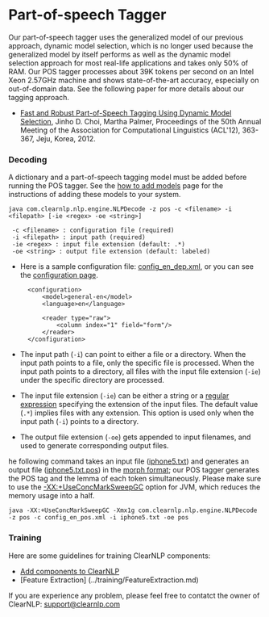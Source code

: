 # Part-of-speech Tagger
Our part-of-speech tagger uses the generalized model of our previous approach, dynamic model selection, which is no longer used because the generalized model by itself performs as well as the dynamic model selection approach for most real-life applications and takes only 50% of RAM. Our POS tagger processes about 39K tokens per second on an Intel Xeon 2.57GHz machine and shows state-of-the-art accuracy, especially on out-of-domain data. See the following paper for more details about our tagging approach.

* [Fast and Robust Part-of-Speech Tagging Using Dynamic Model Selection](http://aclweb.org/anthology-new/P/P12/P12-2071.pdf), Jinho D. Choi, Martha Palmer, Proceedings of the 50th Annual Meeting of the Association for Computational Linguistics (ACL'12), 363-367, Jeju, Korea, 2012.

### Decoding
A dictionary and a part-of-speech tagging model must be added before running the POS tagger. See the [how to add models](../getting_started/add_models.md) page for the instructions of adding these models to your system.

	java com.clearnlp.nlp.engine.NLPDecode -z pos -c <filename> -i <filepath> [-ie <regex> -oe <string>]
	 
	 -c <filename> : configuration file (required)
	 -i <filepath> : input path (required)
	 -ie <regex> : input file extension (default: .*)
	 -oe <string> : output file extension (default: labeled)
	 
* Here is a sample configuration file: [config\_en\_dep.xml](https://github.com/clearnlp/clearnlp/blob/master/src/main/resources/configure/config_en_pos.xml), or you can see the [configuration page](../formats/configuration_file_format.md).

		<configuration>
		    <model>general-en</model>
		    <language>en</language>
		    
		    <reader type="raw">
		        <column index="1" field="form"/>
		    </reader>
		</configuration>
		
* The input path (`-i`) can point to either a file or a directory. When the input path points to a file, only the specific file is processed. When the input path points to a directory, all files with the input file extension (`-ie`) under the specific directory are processed.
* The input file extension (`-ie`) can be either a string or a [regular expression](http://docs.oracle.com/javase/6/docs/api/java/util/regex/Pattern.html) specifying the extension of the input files. The default value (`.*`) implies files with any extension. This option is used only when the input path (`-i`) points to a directory.
* The output file extension (`-oe`) gets appended to input filenames, and used to generate corresponding output files.

he following command takes an input file ([iphone5.txt](https://github.com/clearnlp/clearnlp-demo/blob/master/src/main/resources/sample/iphone5.txt)) and generates an output file ([iphone5.txt.pos](https://github.com/clearnlp/clearnlp-demo/blob/master/src/main/resources/sample/iphone5.txt.pos)) in the [morph format](../formats/data_format.md); our POS tagger generates the POS tag and the lemma of each token simultaneously. Please make sure to use the [-XX:+UseConcMarkSweepGC](http://www.oracle.com/technetwork/java/javase/gc-tuning-6-140523.html) option for JVM, which reduces the memory usage into a half.

	java -XX:+UseConcMarkSweepGC -Xmx1g com.clearnlp.nlp.engine.NLPDecode -z pos -c config_en_pos.xml -i iphone5.txt -oe pos
	
### Training
Here are some guidelines for training ClearNLP components:

* [Add components to ClearNLP](../training/add_component_to_clearnlp.md)
* [Feature Extraction] (../training/FeatureExtraction.md)

If you are experience any problem, please feel free to contatct the owner of ClearNLP: [support@clearnlp.com](mailto:support@clearnlp.com)
